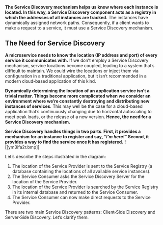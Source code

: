 **The Service Discovery mechanism helps us know where each instance is located. In this way, a Service Discovery component acts as a registry in which the addresses of all instances are tracked.** The instances have dynamically assigned network paths. Consequently, if a client wants to make a request to a service, it must use a Service Discovery mechanism.

## The Need for Service Discovery
**A microservice needs to know the location (IP address and port) of every service it communicates with.** If we don’t employ a Service Discovery mechanism, service locations become coupled, leading to a system that’s difficult to maintain. We could wire the locations or inject them via configuration in a traditional application, but it isn’t recommended in a modern cloud-based application of this kind.

**Dynamically determining the location of an application service isn’t a trivial matter. Things become more complicated when we consider an environment where we’re constantly destroying and distributing new instances of services.** This may well be the case for a cloud-based application that’s continuously changing due to horizontal autoscaling to meet peak loads, or the release of a new version. **Hence, the need for a Service Discovery mechanism.**

**Service Discovery handles things in two parts. First, it provides a mechanism for an instance to register and say, “_I’m here!_” Second, it provides a way to find the service once it has registered.**
![[ym3ifa2r.bmp]]

Let’s describe the steps illustrated in the diagram:

1. The location of the Service Provider is sent to the Service Registry (a database containing the locations of all available service instances).
2. The Service Consumer asks the Service Discovery Server for the location of the Service Provider.
3. The location of the Service Provider is searched by the Service Registry in its internal database and returned to the Service Consumer.
4. The Service Consumer can now make direct requests to the Service Provider.

There are two main Service Discovery patterns: Client‑Side Discovery and Server‑Side Discovery. Let’s clarify them.